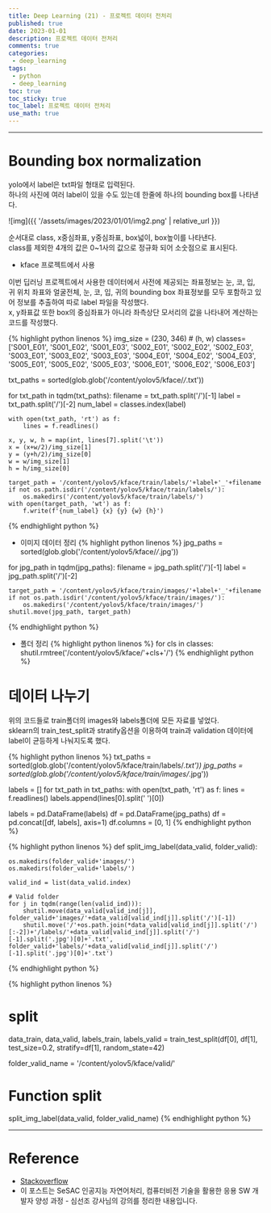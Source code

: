 ```yaml
---
title: Deep Learning (21) - 프로젝트 데이터 전처리
published: true
date: 2023-01-01
description: 프로젝트 데이터 전처리
comments: true
categories:
 - deep_learning
tags:
 - python
 - deep_learning
toc: true
toc_sticky: true
toc_label: 프로젝트 데이터 전처리
use_math: true
---
```

---
# Bounding box normalization

yolo에서 label은 txt파일 형태로 입력된다.  
하나의 사진에 여러 label이 있을 수도 있는데 한줄에 하나의 bounding box를 나타낸다.  

![img]({{ '/assets/images/2023/01/01/img2.png' | relative_url }})

순서대로 class, x중심좌표, y중심좌표, box넓이, box높이를 나타낸다.  
class를 제외한 4개의 값은 0~1사의 값으로 정규화 되어 소숫점으로 표시된다.

* kface 프로젝트에서 사용

이번 딥러닝 프로젝트에서 사용한 데이터에서 사전에 제공되는 좌표정보는 눈, 코, 입, 귀 위치 좌표와 얼굴전체, 눈, 코, 입, 귀의 bounding box 좌표정보를 모두 포함하고 있어 정보를 추출하여 따로 label 파일을 작성했다.  
x, y좌표값 또한 box의 중심좌표가 아니라 좌측상단 모서리의 값을 나타내어 계산하는 코드를 작성했다.

{% highlight python linenos %}
img_size = (230, 346) # (h, w)
classes=['S001_E01', 'S001_E02', 'S001_E03', 'S002_E01', 'S002_E02', 'S002_E03',
         'S003_E01', 'S003_E02', 'S003_E03', 'S004_E01', 'S004_E02', 'S004_E03',
         'S005_E01', 'S005_E02', 'S005_E03', 'S006_E01', 'S006_E02', 'S006_E03']

txt_paths = sorted(glob.glob('/content/yolov5/kface/*/*.txt'))

for txt_path in tqdm(txt_paths):
    filename = txt_path.split('/')[-1]
    label = txt_path.split('/')[-2]
    num_label = classes.index(label)

    with open(txt_path, 'rt') as f:
        lines = f.readlines()

    x, y, w, h = map(int, lines[7].split('\t'))
    x = (x+w/2)/img_size[1]
    y = (y+h/2)/img_size[0]
    w = w/img_size[1]
    h = h/img_size[0]

    target_path = '/content/yolov5/kface/train/labels/'+label+'_'+filename
    if not os.path.isdir('/content/yolov5/kface/train/labels/'):
        os.makedirs('/content/yolov5/kface/train/labels/')
    with open(target_path, 'wt') as f:
        f.write(f'{num_label} {x} {y} {w} {h}')
{% endhighlight python %}

* 이미지 데이터 정리
{% highlight python linenos %}
jpg_paths = sorted(glob.glob('/content/yolov5/kface/*/*.jpg'))

for jpg_path in tqdm(jpg_paths):
    filename = jpg_path.split('/')[-1]
    label = jpg_path.split('/')[-2]

    target_path = '/content/yolov5/kface/train/images/'+label+'_'+filename
    if not os.path.isdir('/content/yolov5/kface/train/images/'):
        os.makedirs('/content/yolov5/kface/train/images/')
    shutil.move(jpg_path, target_path)
{% endhighlight python %}

* 폴더 정리
{% highlight python linenos %}
for cls in classes:
    shutil.rmtree('/content/yolov5/kface/'+cls+'/')
{% endhighlight python %}

# 데이터 나누기
위의 코드들로 train폴더의 images와 labels폴더에 모든 자료를 넣었다.  
sklearn의 train_test_split과 stratify옵션을 이용하여 train과 validation 데이터에 label이 균등하게 나눠지도록 했다.

{% highlight python linenos %}
txt_paths = sorted(glob.glob('/content/yolov5/kface/train/labels/*.txt'))
jpg_paths = sorted(glob.glob('/content/yolov5/kface/train/images/*.jpg'))

labels = []
for txt_path in txt_paths:
    with open(txt_path, 'rt') as f:
        lines = f.readlines()
    labels.append(lines[0].split(' ')[0])

labels = pd.DataFrame(labels)
df = pd.DataFrame(jpg_paths)
df = pd.concat([df, labels], axis=1)
df.columns = [0, 1]
{% endhighlight python %}

{% highlight python linenos %}
def split_img_label(data_valid, folder_valid):
    
    os.makedirs(folder_valid+'images/')
    os.makedirs(folder_valid+'labels/')

    valid_ind = list(data_valid.index)

    # Valid folder
    for j in tqdm(range(len(valid_ind))):
        shutil.move(data_valid[valid_ind[j]], folder_valid+'images/'+data_valid[valid_ind[j]].split('/')[-1])
        shutil.move('/'+os.path.join(*data_valid[valid_ind[j]].split('/')[:-2])+'/labels/'+data_valid[valid_ind[j]].split('/')[-1].split('.jpg')[0]+'.txt', folder_valid+'labels/'+data_valid[valid_ind[j]].split('/')[-1].split('.jpg')[0]+'.txt')
{% endhighlight python %}

{% highlight python linenos %}
# split
data_train, data_valid, labels_train, labels_valid = train_test_split(df[0], df[1], test_size=0.2, stratify=df[1], random_state=42)

folder_valid_name = '/content/yolov5/kface/valid/'

# Function split
split_img_label(data_valid, folder_valid_name)
{% endhighlight python %}

---
# Reference
* [Stackoverflow](https://stackoverflow.com/questions/56115874/how-to-convert-bounding-box-x1-y1-x2-y2-to-yolo-style-x-y-w-h)
* 이 포스트는 SeSAC 인공지능 자연어처리, 컴퓨터비전 기술을 활용한 응용 SW 개발자 양성 과정 - 심선조 강사님의 강의를 정리한 내용입니다.